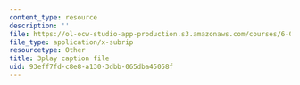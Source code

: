 ```yaml
---
content_type: resource
description: ''
file: https://ol-ocw-studio-app-production.s3.amazonaws.com/courses/6-004-computation-structures-spring-2017/93eff7fdc8e8a1303dbb065dba45058f_RiD2xxcrsxg.srt
file_type: application/x-subrip
resourcetype: Other
title: 3play caption file
uid: 93eff7fd-c8e8-a130-3dbb-065dba45058f
---
```


